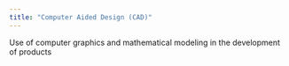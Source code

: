 ```yaml
---
title: "Computer Aided Design (CAD)"
---
```

Use of computer graphics and mathematical modeling in the development of products

